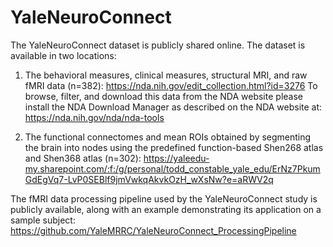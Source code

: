 # YaleNeuroConnect

The YaleNeuroConnect dataset is publicly shared online. The dataset is available in two locations: 

1. The behavioral measures, clinical measures, structural MRI, and raw fMRI data (n=382): https://nda.nih.gov/edit_collection.html?id=3276
   To browse, filter, and download this data from the NDA website please install the NDA Download Manager as described on the NDA website at: https://nda.nih.gov/nda/nda-tools

3. The functional connectomes and mean ROIs obtained by segmenting the brain into nodes using the predefined function-based Shen268 atlas and Shen368 atlas (n=302): https://yaleedu-my.sharepoint.com/:f:/g/personal/todd_constable_yale_edu/ErNz7PkumGdEgVq7-LvP0SEBlf9jmVwkqAkvkOzH_wXsNw?e=aRWV2q


The fMRI data processing pipeline used by the YaleNeuroConnect study is publicly available, along with an example demonstrating its application on a sample subject: https://github.com/YaleMRRC/YaleNeuroConnect_ProcessingPipeline 







